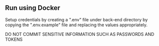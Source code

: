 ## Run using Docker

Setup credentials by creating a ".env" file under back-end directory by copying the ".env.example" file and replacing the values appropriately.

DO NOT COMMIT SENSITIVE INFORMATION SUCH AS PASSWORDS AND TOKENS
